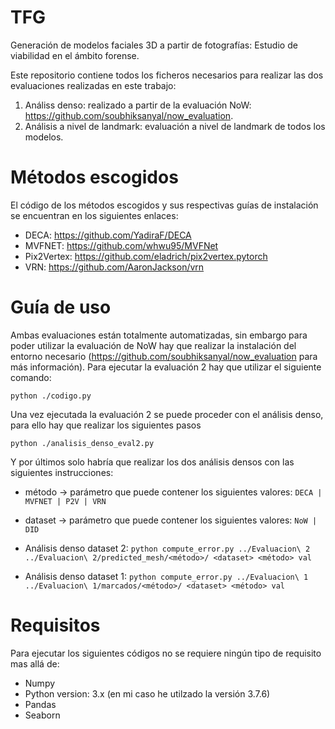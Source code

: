 # TFG

Generación de modelos faciales 3D a partir de fotografías: Estudio de viabilidad en el ámbito forense.

Este repositorio contiene todos los ficheros necesarios para realizar las dos evaluaciones realizadas en este trabajo:

  1. Análiss denso: realizado a partir de la evaluación NoW: https://github.com/soubhiksanyal/now_evaluation.
  2. Análisis a nivel de landmark: evaluación a nivel de landmark de todos los modelos.



# Métodos escogidos
El código de los métodos escogidos y sus respectivas guías de instalación se encuentran en los siguientes enlaces:
  * DECA: https://github.com/YadiraF/DECA
  * MVFNET: https://github.com/whwu95/MVFNet
  * Pix2Vertex: https://github.com/eladrich/pix2vertex.pytorch
  * VRN: https://github.com/AaronJackson/vrn
  
  
# Guía de uso 
Ambas evaluaciones están totalmente automatizadas, sin embargo para poder utilizar la evaluación de NoW hay que realizar la instalación del entorno necesario (https://github.com/soubhiksanyal/now_evaluation para más información). Para ejecutar la evaluación 2 hay que utilizar el siguiente comando:

    python ./codigo.py
                                                     
Una vez ejecutada la evaluación 2 se puede proceder con el análisis denso, para ello hay que realizar los siguientes pasos

    python ./analisis_denso_eval2.py
                                                     
Y por últimos solo habría que realizar los dos análisis densos con las siguientes instrucciones:

   - método -> parámetro que puede contener los siguientes valores: `DECA | MVFNET | P2V | VRN`
   - dataset -> parámetro que puede contener los siguientes valores: `NoW | DID`

   - Análisis denso dataset 2: `python compute_error.py ../Evaluacion\ 2 ../Evaluacion\ 2/predicted_mesh/<método>/ <dataset> <método> val`
   - Análisis denso dataset 1: `python compute_error.py ../Evaluacion\ 1 ../Evaluacion\ 1/marcados/<método>/ <dataset> <método> val`
   
   
 # Requisitos
 Para ejecutar los siguientes códigos no se requiere ningún tipo de requisito mas allá de:
 
  - Numpy
  - Python version: 3.x (en mi caso he utilzado la versión 3.7.6)
  - Pandas
  - Seaborn
